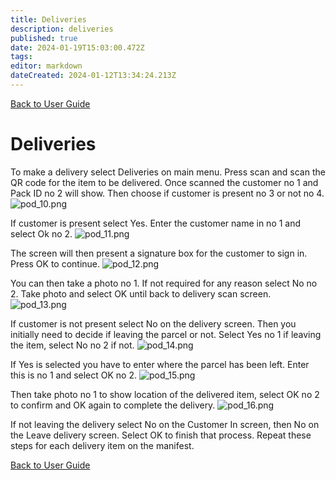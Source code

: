 ```yaml
---
title: Deliveries
description: deliveries
published: true
date: 2024-01-19T15:03:00.472Z
tags: 
editor: markdown
dateCreated: 2024-01-12T13:34:24.213Z
---
```


[Back to User Guide](/Apps/proof-of-delivery/user-guide)

# Deliveries
To make a delivery select Deliveries on main menu. Press scan and scan the QR code for the item to be delivered. Once scanned the customer no 1 and Pack ID no 2 will show. Then choose if customer is present no 3 or not no 4.
![pod_10.png](/pod/pod_10.png)

If customer is present select Yes. Enter the customer name in no 1 and select Ok no 2.
![pod_11.png](/pod/pod_11.png)

The screen will then present a signature box for the customer to sign in. Press OK to continue. 
![pod_12.png](/pod/pod_12.png)

You can then take a photo no 1. If not required for any reason select No no 2. Take photo and select OK until back to delivery scan screen.
![pod_13.png](/pod/pod_13.png)

If customer is not present select No on the delivery screen. Then you initially need to decide if leaving the parcel or not. Select Yes no 1 if leaving the item, select No no 2 if not.
![pod_14.png](/pod/pod_14.png)

If Yes is selected you have to enter where the parcel has been left. Enter this is no 1 and select OK no 2. 
![pod_15.png](/pod/pod_15.png)

Then take photo no 1 to show location of the delivered item, select OK no 2 to confirm and OK again to complete the delivery.
![pod_16.png](/pod/pod_16.png)

If not leaving the delivery select No on the Customer In screen, then No on the Leave delivery screen. Select OK to finish that process. Repeat these steps for each delivery item on the manifest.

[Back to User Guide](/Apps/proof-of-delivery/user-guide)